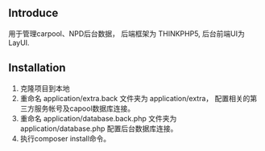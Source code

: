 ## Introduce
用于管理carpool、NPD后台数据， 后端框架为 THINKPHP5, 后台前端UI为LayUI.
## Installation
1.  克隆项目到本地
2. 重命名 application/extra.back 文件夹为 application/extra， 配置相关的第三方服务帐号及capool数据库连接。
3. 重命名 application/database.back.php 文件夹为 application/database.php 配置后台数据库连接。
4. 执行composer install命令。
